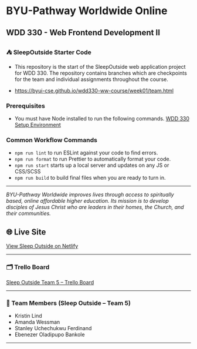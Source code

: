 # BYU-Pathway Worldwide Online
## WDD 330 - Web Frontend Development II

### ⛺ SleepOutside Starter Code

 - This repository is the start of the SleepOutside web application project for WDD 330. The repository contains branches which are checkpoints for the team and individual assignments throughout the course.

 - https://byui-cse.github.io/wdd330-ww-course/week01/team.html

### Prerequisites

- You must have Node installed to run the following commands.
[WDD 330 Setup Environment](https://byui-cse.github.io/wdd330-ww-course/intro/) 

### Common Workflow Commands

- `npm run lint` to run ESLint against your code to find errors.
- `npm run format` to run Prettier to automatically format your code.
- `npm run start` starts up a local server and updates on any JS or CSS/SCSS 
- `npm run build` to build final files when you are ready to turn in.


---
_BYU-Pathway Worldwide improves lives through access to spiritually based, online affordable higher education. Its mission is to develop disciples of Jesus Christ who are leaders in their homes, the Church, and their communities._
## 🌐 Live Site  
[View Sleep Outside on Netlify](https://sleepoutside-team5.netlify.app)

---

### 🗂 Trello Board  
[Sleep Outside Team 5 – Trello Board](https://trello.com/invite/b/690109112ad3d019b1ea0dd3/ATTIc5b758097f3c905bba169b957b5ee46e87F2A02C/sleep-outside-team-5)

---

### 👥 Team Members (Sleep Outside – Team 5)
- Kristin Lind  
- Amanda Wessman  
- Stanley Uchechukwu Ferdinand  
- Ebenezer Oladipupo Bankole

---

